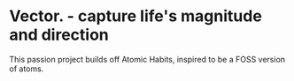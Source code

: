 # Vector. - capture life's magnitude and direction

This passion project builds off Atomic Habits, inspired to be a FOSS version of atoms.